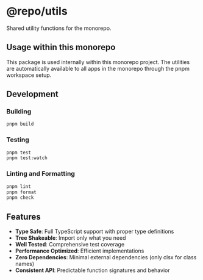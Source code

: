 # @repo/utils

Shared utility functions for the monorepo. 

## Usage within this monorepo

This package is used internally within this monorepo project. The utilities are automatically available to all apps in the monorepo through the pnpm workspace setup.

## Development

### Building

```bash
pnpm build
```

### Testing

```bash
pnpm test
pnpm test:watch
```

### Linting and Formatting

```bash
pnpm lint
pnpm format
pnpm check
```

## Features

- **Type Safe**: Full TypeScript support with proper type definitions
- **Tree Shakeable**: Import only what you need
- **Well Tested**: Comprehensive test coverage
- **Performance Optimized**: Efficient implementations
- **Zero Dependencies**: Minimal external dependencies (only clsx for class names)
- **Consistent API**: Predictable function signatures and behavior